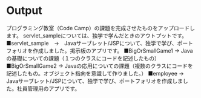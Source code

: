 # Output

プログラミング教室（Code Camp）の課題を完成させたものをアップロードします。
servlet_sampleについては、独学で学んだときのアウトプットです。
■servlet_sample　→　Javaサーブレット/JSPについて、独学で学び、ポートフォリオを作成しました。掲示板のアプリです。
■BigOrSmallGame1 → Javaの基礎についての課題（１つのクラスにコードを記述したもの）
■BigOrSmallGame2 → Javaの応用についての課題（複数のクラスにコードを記述したもの。オブジェクト指向を意識して作りました。）
■employee → Javaサーブレット/JSPについて、独学で学び、ポートフォリオを作成しました。社員管理用のアプリです。
